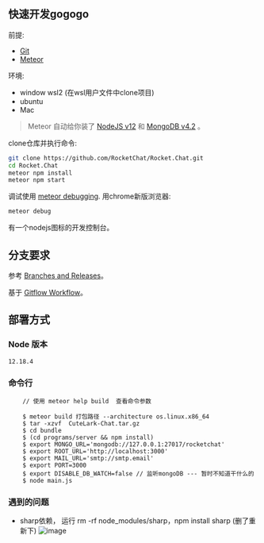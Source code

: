 
## 快速开发gogogo
前提:

* [Git](http://git-scm.com/book/en/v2/Getting-Started-Installing-Git)
* [Meteor](https://www.meteor.com/install)

环境:

* window wsl2 (在wsl用户文件中clone项目)
* ubuntu
* Mac

> Meteor 自动给你装了 [NodeJS v12](https://nodejs.org/download/release/v12.18.4/) 和 [MongoDB v4.2](https://docs.mongodb.com/manual/introduction/) 。

clone仓库并执行命令:

```sh
git clone https://github.com/RocketChat/Rocket.Chat.git
cd Rocket.Chat
meteor npm install
meteor npm start
```

调试使用 [meteor debugging](https://docs.meteor.com/commandline.html#meteordebug). 用chrome新版浏览器:

```sh
meteor debug
```
有一个nodejs图标的开发控制台。

## 分支要求

参考 [Branches and Releases](https://rocket.chat/docs/developer-guides/branches-and-releases/)。

基于 [Gitflow Workflow](http://nvie.com/posts/a-successful-git-branching-model/)。

## 部署方式

### Node 版本

    12.18.4
### 命令行
```
    // 使用 meteor help build  查看命令参数
    
    $ meteor build 打包路径 --architecture os.linux.x86_64 
    $ tar -xzvf  CuteLark-Chat.tar.gz
    $ cd bundle
    $ (cd programs/server && npm install)
    $ export MONGO_URL='mongodb://127.0.0.1:27017/rocketchat'
    $ export ROOT_URL='http://localhost:3000'
    $ export MAIL_URL='smtp://smtp.email'
    $ export PORT=3000
    $ export DISABLE_DB_WATCH=false // 监听mongoDB --- 暂时不知道干什么的
    $ node main.js
```
### 遇到的问题
- sharp依赖， 运行 rm -rf node_modules/sharp，npm install sharp (删了重新下)
![image](https://user-images.githubusercontent.com/30425647/112615294-45422e80-8e5d-11eb-840f-73c493c669ca.png)

